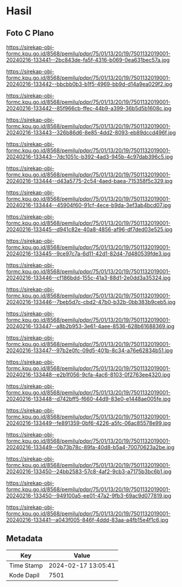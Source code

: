 # Hasil

## Foto C Plano

https://sirekap-obj-formc.kpu.go.id/8568/pemilu/pdpr/75/01/13/20/19/7501132019001-20240216-133441--2bc843de-fa5f-4316-b069-0ea631bec57a.jpg

https://sirekap-obj-formc.kpu.go.id/8568/pemilu/pdpr/75/01/13/20/19/7501132019001-20240216-133442--bbcbb0b3-b1f5-4969-bb9d-d14a9ea029f2.jpg

https://sirekap-obj-formc.kpu.go.id/8568/pemilu/pdpr/75/01/13/20/19/7501132019001-20240216-133442--85f966cb-ffec-44b9-a399-36b5d5b1608c.jpg

https://sirekap-obj-formc.kpu.go.id/8568/pemilu/pdpr/75/01/13/20/19/7501132019001-20240216-133443--326b86d6-8e85-4dd2-8093-eb89dccd496f.jpg

https://sirekap-obj-formc.kpu.go.id/8568/pemilu/pdpr/75/01/13/20/19/7501132019001-20240216-133443--7dc1051c-b392-4ad3-945b-4c97dab396c5.jpg

https://sirekap-obj-formc.kpu.go.id/8568/pemilu/pdpr/75/01/13/20/19/7501132019001-20240216-133444--d43a5775-2c54-4aed-baea-715358f5c329.jpg

https://sirekap-obj-formc.kpu.go.id/8568/pemilu/pdpr/75/01/13/20/19/7501132019001-20240216-133444--45904f60-91cf-4ece-b9da-3ef3ab4bcd07.jpg

https://sirekap-obj-formc.kpu.go.id/8568/pemilu/pdpr/75/01/13/20/19/7501132019001-20240216-133445--d941c82e-40a8-4856-af96-df7ded03e525.jpg

https://sirekap-obj-formc.kpu.go.id/8568/pemilu/pdpr/75/01/13/20/19/7501132019001-20240216-133445--9ce97c7a-6d11-42d1-82d4-7d480539fde3.jpg

https://sirekap-obj-formc.kpu.go.id/8568/pemilu/pdpr/75/01/13/20/19/7501132019001-20240216-133446--cf186bdd-155c-41a3-88d1-2e0dd3a35324.jpg

https://sirekap-obj-formc.kpu.go.id/8568/pemilu/pdpr/75/01/13/20/19/7501132019001-20240216-133446--7beb5d7c-cbd2-47b0-b32b-0bb383b9ceb5.jpg

https://sirekap-obj-formc.kpu.go.id/8568/pemilu/pdpr/75/01/13/20/19/7501132019001-20240216-133447--a8b2b953-3e61-4aee-8536-628b61688369.jpg

https://sirekap-obj-formc.kpu.go.id/8568/pemilu/pdpr/75/01/13/20/19/7501132019001-20240216-133447--97b2e0fc-09d5-401b-8c34-a76e62834b51.jpg

https://sirekap-obj-formc.kpu.go.id/8568/pemilu/pdpr/75/01/13/20/19/7501132019001-20240216-133448--e2b1f056-9cfa-4ac6-8103-0f2763ee4320.jpg

https://sirekap-obj-formc.kpu.go.id/8568/pemilu/pdpr/75/01/13/20/19/7501132019001-20240216-133448--d742bff5-f660-44d9-83e0-e1448ae005fe.jpg

https://sirekap-obj-formc.kpu.go.id/8568/pemilu/pdpr/75/01/13/20/19/7501132019001-20240216-133449--fe891359-0bf6-4226-a5fc-06ac85578e99.jpg

https://sirekap-obj-formc.kpu.go.id/8568/pemilu/pdpr/75/01/13/20/19/7501132019001-20240216-133449--0b73b78c-89fa-40d8-b5a4-70070623a2be.jpg

https://sirekap-obj-formc.kpu.go.id/8568/pemilu/pdpr/75/01/13/20/19/7501132019001-20240216-133450--24bb2583-57c8-4af2-9cb3-a7175b3bc6b1.jpg

https://sirekap-obj-formc.kpu.go.id/8568/pemilu/pdpr/75/01/13/20/19/7501132019001-20240216-133450--949100a5-ee01-47a2-9fb3-69ac9d077819.jpg

https://sirekap-obj-formc.kpu.go.id/8568/pemilu/pdpr/75/01/13/20/19/7501132019001-20240216-133441--a043f005-846f-4ddd-83aa-a4fb15e4f1c6.jpg


## Metadata

| Key        | Value               |
| ---------- | ------------------- |
| Time Stamp | 2024-02-17 13:05:41 |
| Kode Dapil | 7501                |



